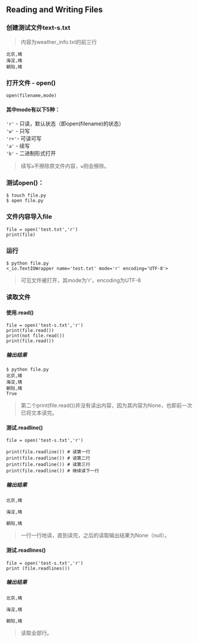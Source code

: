 ## Reading and Writing Files

### 创建测试文件text-s.txt
> 内容为weather_info.txt的前三行

	北京,晴
	海淀,晴
	朝阳,晴

### 打开文件 - open()

`open(filename,mode)`

#### 其中mode有以下5种：

`'r'` - 只读，默认状态（即open(filename)的状态）  
`'w'` - 只写  
`'r+'`- 可读可写  
`'a'` - 续写  
`'b'` - 二进制形式打开  

> 续写`a`不擦除原文件内容，`w`则会擦除。


### 测试open()：

```
$ touch file.py
$ open file.py
```

### 文件内容导入file


``` 
file = open('test.txt','r')
print(file)
``` 

### 运行

```
$ python file.py
<_io.TextIOWrapper name='test.txt' mode='r' encoding='UTF-8'>
```

> 可见文件被打开，其mode为'r'，encoding为UTF-8

### 读取文件

#### 使用.read()

```
file = open('test-s.txt','r')
print(file.read())
print(not file.read())
print(file.read())
```
##### 输出结果

```
$ python file.py
北京,晴
海淀,晴
朝阳,晴
True

```

> 第二个print(file.read())并没有读出内容，因为其内容为None，也即前一次已将文本读完。

#### 测试.readline()

```
file = open('test-s.txt','r')

print(file.readline()) # 读第一行
print(file.readline()) # 读第二行
print(file.readline()) # 读第三行
print(file.readline()) # 继续读下一行
```

##### 输出结果

```
北京,晴

海淀,晴

朝阳,晴

```
> 一行一行地读，直到读完，之后的读取输出结果为None（null）。


#### 测试.readlines()

```
file = open('test-s.txt','r')
print (file.readlines())
```
##### 输出结果

```
北京,晴

海淀,晴

朝阳,晴

```
> 读取全部行。


